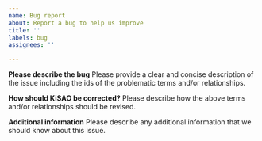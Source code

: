 ```yaml
---
name: Bug report
about: Report a bug to help us improve
title: ''
labels: bug
assignees: ''

---
```


**Please describe the bug**
Please provide a clear and concise description of the issue including the ids of the problematic terms and/or relationships.

**How should KiSAO be corrected?**
Please describe how the above terms and/or relationships should be revised.

**Additional information**
Please describe any additional information that we should know about this issue.
